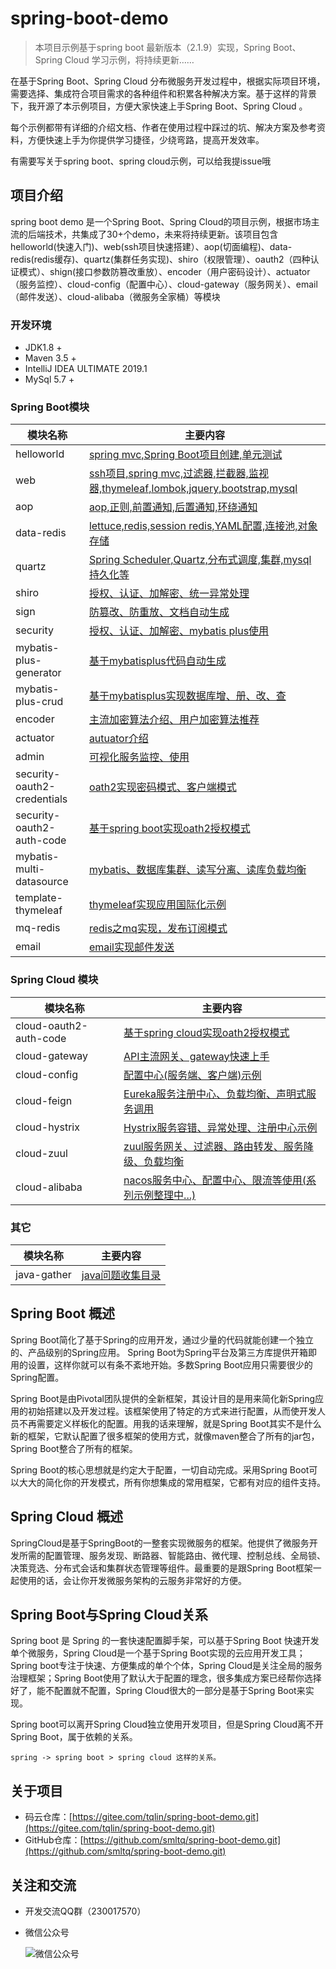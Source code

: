 # spring-boot-demo

 >本项目示例基于spring boot 最新版本（2.1.9）实现，Spring Boot、Spring Cloud 学习示例，将持续更新……

在基于Spring Boot、Spring Cloud 分布微服务开发过程中，根据实际项目环境，需要选择、集成符合项目需求的各种组件和积累各种解决方案。基于这样的背景下，我开源了本示例项目，方便大家快速上手Spring Boot、Spring Cloud 。

每个示例都带有详细的介绍文档、作者在使用过程中踩过的坑、解决方案及参考资料，方便快速上手为你提供学习捷径，少绕弯路，提高开发效率。

有需要写关于spring boot、spring cloud示例，可以给我提issue哦

## 项目介绍

spring boot demo 是一个Spring Boot、Spring Cloud的项目示例，根据市场主流的后端技术，共集成了30+个demo，未来将持续更新。该项目包含helloworld(快速入门)、web(ssh项目快速搭建）、aop(切面编程)、data-redis(redis缓存)、quartz(集群任务实现)、shiro（权限管理）、oauth2（四种认证模式）、shign(接口参数防篡改重放）、encoder（用户密码设计）、actuator（服务监控）、cloud-config（配置中心）、cloud-gateway（服务网关）、email（邮件发送）、cloud-alibaba（微服务全家桶）等模块

### 开发环境

- JDK1.8 +
- Maven 3.5 +
- IntelliJ IDEA ULTIMATE 2019.1
- MySql 5.7 +

### Spring Boot模块

模块名称|主要内容
---|---
helloworld|[spring mvc,Spring Boot项目创建,单元测试](https://github.com/smltq/spring-boot-demo/blob/master/helloworld/HELP.md)
web|[ssh项目,spring mvc,过滤器,拦截器,监视器,thymeleaf,lombok,jquery,bootstrap,mysql](https://github.com/smltq/spring-boot-demo/blob/master/web/HELP.md)
aop|[aop,正则,前置通知,后置通知,环绕通知](https://github.com/smltq/spring-boot-demo/blob/master/aop/HELP.md)
data-redis|[lettuce,redis,session redis,YAML配置,连接池,对象存储](https://github.com/smltq/spring-boot-demo/blob/master/data-redis/HELP.md)
quartz|[Spring Scheduler,Quartz,分布式调度,集群,mysql持久化等](https://github.com/smltq/spring-boot-demo/blob/master/quartz/HELP.md)
shiro|[授权、认证、加解密、统一异常处理](https://github.com/smltq/spring-boot-demo/blob/master/shiro/HELP.md)
sign|[防篡改、防重放、文档自动生成](https://github.com/smltq/spring-boot-demo/blob/master/sign/HELP.md)
security|[授权、认证、加解密、mybatis plus使用](https://github.com/smltq/spring-boot-demo/blob/master/security/HELP.md)
mybatis-plus-generator|[基于mybatisplus代码自动生成](https://github.com/smltq/spring-boot-demo/blob/master/mybatis-plus-generator)
mybatis-plus-crud|[基于mybatisplus实现数据库增、册、改、查](https://github.com/smltq/spring-boot-demo/blob/master/mybatis-plus-crud)
encoder|[主流加密算法介绍、用户加密算法推荐](https://github.com/smltq/spring-boot-demo/blob/master/encoder/HELP.md)
actuator|[autuator介绍](https://github.com/smltq/spring-boot-demo/blob/master/actuator/README.md)
admin|[可视化服务监控、使用](https://github.com/smltq/spring-boot-demo/blob/master/admin/README.md)
security-oauth2-credentials|[oath2实现密码模式、客户端模式](https://github.com/smltq/spring-boot-demo/blob/master/security-oauth2-credentials/README.md)
security-oauth2-auth-code|[基于spring boot实现oath2授权模式](https://github.com/smltq/spring-boot-demo/blob/master/security-oauth2-auth-code/README.md)
mybatis-multi-datasource|[mybatis、数据库集群、读写分离、读库负载均衡](https://github.com/smltq/spring-boot-demo/blob/master/mybatis-multi-datasource)
template-thymeleaf|[thymeleaf实现应用国际化示例](https://github.com/smltq/spring-boot-demo/blob/master/template-thymeleaf)
mq-redis|[redis之mq实现，发布订阅模式](https://github.com/smltq/spring-boot-demo/blob/master/mq-redis)
email|[email实现邮件发送](https://github.com/smltq/spring-boot-demo/blob/master/email)

### Spring Cloud 模块

模块名称|主要内容
---|---
cloud-oauth2-auth-code|[基于spring cloud实现oath2授权模式](https://github.com/smltq/spring-boot-demo/blob/master/cloud-oauth2-auth-code)
cloud-gateway|[API主流网关、gateway快速上手](https://github.com/smltq/spring-boot-demo/blob/master/cloud-gateway)
cloud-config|[配置中心(服务端、客户端)示例](https://github.com/smltq/spring-boot-demo/blob/master/cloud-config)
cloud-feign|[Eureka服务注册中心、负载均衡、声明式服务调用](https://github.com/smltq/spring-boot-demo/blob/master/cloud-feign)
cloud-hystrix|[Hystrix服务容错、异常处理、注册中心示例](https://github.com/smltq/spring-boot-demo/blob/master/cloud-hystrix)
cloud-zuul|[zuul服务网关、过滤器、路由转发、服务降级、负载均衡](https://github.com/smltq/spring-boot-demo/blob/master/cloud-zuul)
cloud-alibaba|[nacos服务中心、配置中心、限流等使用(系列示例整理中...)](https://github.com/smltq/spring-boot-demo/blob/master/cloud-alibaba)

### 其它

模块名称|主要内容
---|---
java-gather|[java问题收集目录](https://github.com/smltq/spring-boot-demo/blob/master/java-gather)

## Spring Boot 概述

Spring Boot简化了基于Spring的应用开发，通过少量的代码就能创建一个独立的、产品级别的Spring应用。 Spring Boot为Spring平台及第三方库提供开箱即用的设置，这样你就可以有条不紊地开始。多数Spring Boot应用只需要很少的Spring配置。

Spring Boot是由Pivotal团队提供的全新框架，其设计目的是用来简化新Spring应用的初始搭建以及开发过程。该框架使用了特定的方式来进行配置，从而使开发人员不再需要定义样板化的配置。用我的话来理解，就是Spring Boot其实不是什么新的框架，它默认配置了很多框架的使用方式，就像maven整合了所有的jar包，Spring Boot整合了所有的框架。

Spring Boot的核心思想就是约定大于配置，一切自动完成。采用Spring Boot可以大大的简化你的开发模式，所有你想集成的常用框架，它都有对应的组件支持。

## Spring Cloud 概述

SpringCloud是基于SpringBoot的一整套实现微服务的框架。他提供了微服务开发所需的配置管理、服务发现、断路器、智能路由、微代理、控制总线、全局锁、决策竞选、分布式会话和集群状态管理等组件。最重要的是跟Spring Boot框架一起使用的话，会让你开发微服务架构的云服务非常好的方便。

## Spring Boot与Spring Cloud关系

Spring boot 是 Spring 的一套快速配置脚手架，可以基于Spring Boot 快速开发单个微服务，Spring Cloud是一个基于Spring Boot实现的云应用开发工具；Spring boot专注于快速、方便集成的单个个体，Spring Cloud是关注全局的服务治理框架；Spring Boot使用了默认大于配置的理念，很多集成方案已经帮你选择好了，能不配置就不配置，Spring Cloud很大的一部分是基于Spring Boot来实现。

Spring boot可以离开Spring Cloud独立使用开发项目，但是Spring Cloud离不开Spring Boot，属于依赖的关系。

    spring -> spring boot > spring cloud 这样的关系。

## 关于项目

- 码云仓库：[https://gitee.com/tqlin/spring-boot-demo.git](https://gitee.com/tqlin/spring-boot-demo.git)
- GitHub仓库：[https://github.com/smltq/spring-boot-demo.git](https://github.com/smltq/spring-boot-demo.git)

## 关注和交流

- 开发交流QQ群（230017570）
- 微信公众号

    ![微信公众号](http://49.235.170.100:8090/upload/2019/10/qrcode-92534a5bf579459eaea982a6bcc83e9c.jpg)